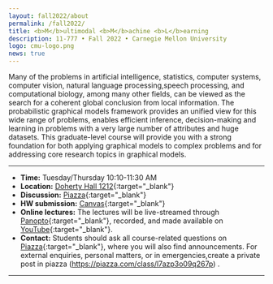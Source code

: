 ```yaml
---
layout: fall2022/about
permalink: /fall2022/
title: <b>M</b>ultimodal <b>M</b>achine <b>L</b>earning
description: 11-777 • Fall 2022 • Carnegie Mellon University
logo: cmu-logo.png
news: true
---
```


Many of the problems in artificial intelligence, statistics, computer systems, computer vision, natural language processing,speech processing, and computational biology, among many other fields, can be viewed as the search for a coherent global conclusion from local information.
The probabilistic graphical models framework provides an unified view for this wide range of problems, enables efficient inference, decision-making and learning in problems with a very large number of attributes and huge datasets.
This graduate-level course will provide you with a strong foundation for both applying graphical models to complex problems and for addressing core research topics in graphical models.

***

- **Time:** Tuesday/Thursday 10:10-11:30 AM
- **Location:** [Doherty Hall 1212](https://www.google.com/maps/place/Posner+Hall/@40.4424422,-79.9448675){:target="\_blank"}
- **Discussion:** [Piazza](https://piazza.com/class/l7azp3o09q267p){:target="\_blank"}
- **HW submission:** [Canvas](https://canvas.cmu.edu/courses/31311){:target="\_blank"}
- **Online lectures:** The lectures will be live-streamed through [Panopto](https://scs.hosted.panopto.com/Panopto/Pages/Sessions/List.aspx?folderID=0f44b4d7-fb4e-49eb-b88d-a9d00125e1b3){:target="\_blank"}, recorded, and made available on [YouTube](https://www.youtube.com/playlist?list=PLoZgVqqHOumTY2CAQHL45tQp6kmDnDcqn){:target="\_blank"}.
- **Contact:** Students should ask all course-related questions on [Piazza](https://piazza.com/class/jqh4n6275r82yq){:target="\_blank"}, where you will also find announcements. For external enquiries, personal matters, or in emergencies,create a private post in piazza (https://piazza.com/class/l7azp3o09q267p) .

***
